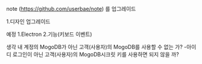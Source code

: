 note (https://github.com/userbae/note) 를 업그레이드

1.디자인 업그레이드








예정
1.Electron
2.기능(키보드 이벤트)

 
생각 
내 계정의 MogoDB가 아닌 고객(사용자)의 MogoDB를 사용할 수 없는 가?
-아이디 로그인이 아닌 고객(사용자)의 MogoDB시크릿 키를 사용하면 되지 않을 까?
